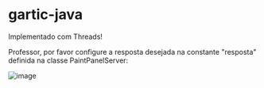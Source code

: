 # gartic-java

Implementado com Threads!

Professor, por favor configure a resposta desejada na constante "resposta" definida na classe PaintPanelServer:

![image](https://user-images.githubusercontent.com/43755420/177901231-9b3ecf11-c0d2-4947-8538-f2e8dd49d0b6.png)
